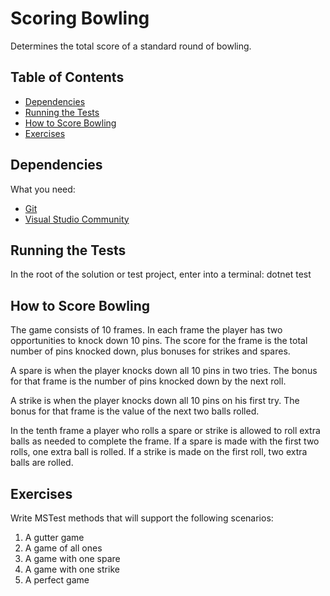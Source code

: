 # Scoring Bowling
Determines the total score of a standard round of bowling.

## Table of Contents

* [Dependencies](#dependencies)
* [Running the Tests](#running-the-tests)
* [How to Score Bowling](#how-to-score-bowling)
* [Exercises](#exercises)

## Dependencies
What you need:
* [Git](https://git-scm.com/downloads "Git")
* [Visual Studio Community](https://www.visualstudio.com/vs/community/ "VS")

## Running the Tests
In the root of the solution or test project, enter into a terminal:
dotnet test

## How to Score Bowling
The game consists of 10 frames.  In each frame the player has
two opportunities to knock down 10 pins.  The score for the frame is the total
number of pins knocked down, plus bonuses for strikes and spares.

A spare is when the player knocks down all 10 pins in two tries.  The bonus for
that frame is the number of pins knocked down by the next roll.

A strike is when the player knocks down all 10 pins on his first try.  The bonus
for that frame is the value of the next two balls rolled.

In the tenth frame a player who rolls a spare or strike is allowed to roll extra
balls as needed to complete the frame.  If a spare is made with the first two rolls,
one extra ball is rolled. If a strike is made on the first roll, two extra balls are 
rolled. 


## Exercises
Write MSTest methods that will support the following scenarios:  
1. A gutter game
2. A game of all ones
3. A game with one spare
4. A game with one strike
5. A perfect game
